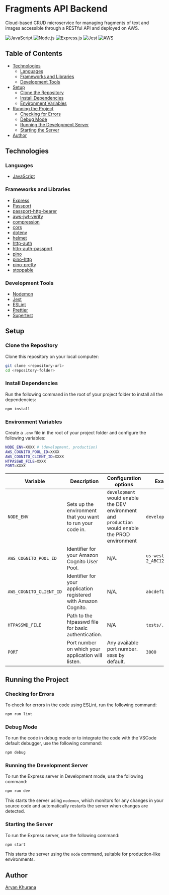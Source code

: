 # Fragments API Backend

Cloud-based CRUD microservice for managing fragments of text and images accessible through a RESTful API and deployed on AWS.

![JavaScript](https://img.shields.io/badge/JavaScript-F7DF1E?style=for-the-badge&logo=javascript&logoColor=black)
![Node.js](https://img.shields.io/badge/Node.js-339933?style=for-the-badge&logo=node.js&logoColor=white)
![Express.js](https://img.shields.io/badge/Express.js-000000?style=for-the-badge&logo=express&logoColor=white)
![Jest](https://img.shields.io/badge/Jest-C21325?style=for-the-badge&logo=jest&logoColor=white)
![AWS](https://img.shields.io/badge/AWS-232F3E?style=for-the-badge&logo=amazon-aws&logoColor=white)

## Table of Contents

- [Technologies](#technologies)
  - [Languages](#languages)
  - [Frameworks and Libraries](#frameworks-and-libraries)
  - [Development Tools](#development-tools)
- [Setup](#setup)
  - [Clone the Repository](#clone-the-repository)
  - [Install Dependencies](#install-dependencies)
  - [Environment Variables](#environment-variables)
- [Running the Project](#running-the-project)
  - [Checking for Errors](#checking-for-errors)
  - [Debug Mode](#debug-mode)
  - [Running the Development Server](#running-the-development-server)
  - [Starting the Server](#starting-the-server)
- [Author](#author)

## Technologies

### Languages

- [JavaScript](https://developer.mozilla.org/en-US/docs/Web/JavaScript)

### Frameworks and Libraries

- [Express](https://expressjs.com/)
- [Passport](http://www.passportjs.org/)
- [passport-http-bearer](http://www.passportjs.org/packages/passport-http-bearer/)
- [aws-jwt-verify](https://github.com/awslabs/aws-jwt-verify)
- [compression](https://www.npmjs.com/package/compression)
- [cors](https://www.npmjs.com/package/cors)
- [dotenv](https://www.npmjs.com/package/dotenv)
- [helmet](https://helmetjs.github.io/)
- [http-auth](https://www.npmjs.com/package/http-auth)
- [http-auth-passport](https://www.npmjs.com/package/http-auth-passport)
- [pino](https://getpino.io/)
- [pino-http](https://github.com/pinojs/pino-http)
- [pino-pretty](https://github.com/pinojs/pino-pretty)
- [stoppable](https://www.npmjs.com/package/stoppable)

### Development Tools

- [Nodemon](https://nodemon.io/)
- [Jest](https://jestjs.io/)
- [ESLint](https://eslint.org/)
- [Prettier](https://prettier.io/)
- [Supertest](https://github.com/visionmedia/supertest)

## Setup

### Clone the Repository

Clone this repository on your local computer:

```bash
git clone <repository-url>
cd <repository-folder>
```

### Install Dependencies

Run the following command in the root of your project folder to install all the dependencies:

```bash
npm install
```

### Environment Variables

Create a `.env` file in the root of your project folder and configure the following variables:

```bash
NODE_ENV=XXXX # (development, production)
AWS_COGNITO_POOL_ID=XXXX
AWS_COGNITO_CLIENT_ID=XXXX
HTPASSWD_FILE=XXXX
PORT=XXXX
```

| Variable                | Description                                                     | Configuration options                                                                             | Example            |
| ----------------------- | --------------------------------------------------------------- | ------------------------------------------------------------------------------------------------- | ------------------ |
| `NODE_ENV`              | Sets up the environment that you want to run your code in.      | `development` would enable the DEV environment and `production` would enable the PROD environment | `development`      |
| `AWS_COGNITO_POOL_ID`   | Identifier for your Amazon Cognito User Pool.                   | N/A.                                                                                              | `us-west-2_ABC123` |
| `AWS_COGNITO_CLIENT_ID` | Identifier for your application registered with Amazon Cognito. | N/A.                                                                                              | `abcdef123456`     |
| `HTPASSWD_FILE`         | Path to the htpasswd file for basic authentication.             | N/A                                                                                               | `tests/.htpasswd`  |
| `PORT`                  | Port number on which your application will listen.              | Any available port number. `8080` by default.                                                     | `3000`             |

## Running the Project

### Checking for Errors

To check for errors in the code using ESLint, run the following command:

```bash
npm run lint
```

### Debug Mode

To run the code in debug mode or to integrate the code with the VSCode default debugger, use the following command:

```bash
npm debug
```

### Running the Development Server

To run the Express server in Development mode, use the following command:

```bash
npm run dev
```

This starts the server using `nodemon`, which monitors for any changes in your source code and automatically restarts the server when changes are detected.

### Starting the Server

To run the Express server, use the following command:

```bash
npm start
```

This starts the server using the `node` command, suitable for production-like environments.

## Author

[Aryan Khurana](https://github.com/AryanK1511)
